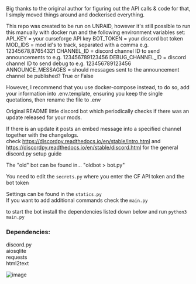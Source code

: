Big thanks to the original author for figuring out the API calls & code for that, I simply moved things around and dockerised everything.

This repo was created to be run on UNRAID, however it's still possible to run this manually with docker run and the following environment variables set:
API_KEY = your curseforge API key
BOT_TOKEN = your discord bot token
MOD_IDS = mod id's to track, separated with a comma e.g. 12345678,87654321
CHANNEL_ID = discord channel ID to send announcements to e.g. 123456789123456
DEBUG_CHANNEL_ID = discord channel ID to send debug to e.g. 123456789123456
ANNOUNCE_MESSAGES = should messages sent to the announcement channel be published? True or False

However, I recommend that you use docker-compose instead, to do so, add your information into .env.template, ensuring you keep the single quotations, then rename the file to .env

Original README
little discord bot which periodically checks if there was an update released for your mods.  
  
If there is an update it posts an embed message into a specified channel together with the changelogs.  
check https://discordpy.readthedocs.io/en/stable/intro.html and https://discordpy.readthedocs.io/en/stable/discord.html for the general discord.py setup guide  
  
The "old" bot can be found in... "oldbot > bot.py"  
  
You need to edit the `secrets.py` where you enter the CF API token and the bot token 
  
Settings can be found in the `statics.py`  
If you want to add additional commands check the `main.py`  
  
to start the bot install the dependencies listed down below and run `python3 main.py`  

### Dependencies:  
  
discord.py   
aiosqlite  
requests  
html2text  


![image](https://i.imgur.com/P1SF2qj.png)
